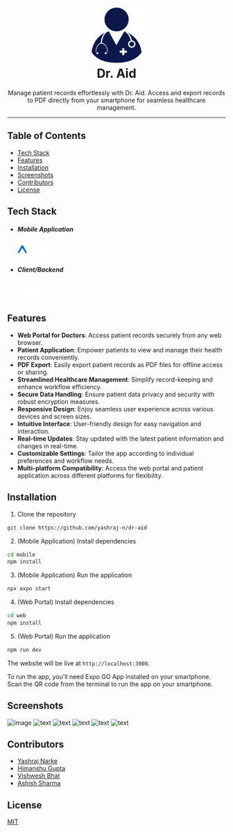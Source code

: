 <h1 align="center">
 
   <img src="assets/image.png" alt="logo" title="Logo" height="128" width="128"/>
  <br>
  Dr. Aid
</h1>


<p align="center">
  Manage patient records effortlessly with Dr. Aid. Access and export records to PDF directly from your smartphone for seamless healthcare management.
</p>

---
## Table of Contents
- [Tech Stack](#features)
- [Features](#features)
- [Installation](#installation)
- [Screenshots](#screenshots)
- [Contributors](#contributors)
- [License](#license)

## Tech Stack
- ##### Mobile Application
    ![Expo](assets/image-2.png) 
- ##### Client/Backend
    ![Next.js](assets/image-1.png)

## Features
- **Web Portal for Doctors**: Access patient records securely from any web browser.
- **Patient Application**: Empower patients to view and manage their health records conveniently.
- **PDF Export**: Easily export patient records as PDF files for offline access or sharing.
- **Streamlined Healthcare Management**: Simplify record-keeping and enhance workflow efficiency.
- **Secure Data Handling**: Ensure patient data privacy and security with robust encryption measures.
- **Responsive Design**: Enjoy seamless user experience across various devices and screen sizes.
- **Intuitive Interface**: User-friendly design for easy navigation and interaction.
- **Real-time Updates**: Stay updated with the latest patient information and changes in real-time.
- **Customizable Settings**: Tailor the app according to individual preferences and workflow needs.
- **Multi-platform Compatibility**: Access the web portal and patient application across different platforms for flexibility.

## Installation
1. Clone the repository
```bash
git clone https://github.com/yashraj-n/dr-aid
```
2. (Mobile Application) Install dependencies
```bash
cd mobile
npm install
```
3. (Mobile Application) Run the application
```bash
npx expo start
```
4. (Web Portal) Install dependencies
```bash
cd web
npm install
```
5. (Web Portal) Run the application
```bash
npm run dev
```

The website will be live at `http://localhost:3000`.

To run the app, you'll need Expo GO App installed on your smartphone. Scan the QR code from the terminal to run the app on your smartphone.

## Screenshots
![image](https://lambda.yashraj.eu.org/XLvae0y)
![text](https://lambda.yashraj.eu.org/tiRHGhc)
![text](https://lambda.yashraj.eu.org/vGJR2pM)
![text](https://lambda.yashraj.eu.org/E3rfEmZ)
![text](https://lambda.yashraj.eu.org/n4ZcznX)
![text](https://lambda.yashraj.eu.org/nQX4j2P)

## Contributors
- [Yashraj Narke](https://github.com/yashraj-n)
- [Himanshu Gupta](https://github.com/hmshuv)
- [Vishwesh Bhat](https://github.com/vishweshbhat)
- [Ashish Sharma](https://github.com/ASHISH9925)

## License
[MIT](https://choosealicense.com/licenses/mit/)





